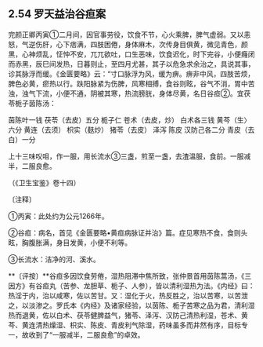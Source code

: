 ## 2.54 罗天益治谷疸案

完颜正卿丙寅①二月间，因官事劳役，饮食不节，心火乘脾，脾气虚弱。又以恚怒，气逆伤肝，心下痞满，四肢困倦，身体麻木，次传身目俱黄，微见青色，颜黑，心神烦乱，怔忡不安，兀兀欲吐，口生恶味，饮食迟化，时下完谷，小便癃闭而赤黑，辰巳间发热，日暮则止，至四月尤甚，其子以危急求余治之，具说其事，诊其脉浮而缓。《金匮要略》云：“寸口脉浮为风，缓为痹。痹非中风，四肢苦烦，脾色必黄，瘀热以行。趺阳脉紧为伤脾，风寒相搏，食谷则眩，谷气不消，胃中苦浊，浊气下流，小便不通，阴被其寒，热流膀胱，身体尽黄，名日谷疸②。宜茯苓栀子茵陈汤：

茵陈叶一钱 茯苓（去皮）五分 栀子仁 苍术（去皮，炒） 白术各三钱 黄芩（生〉六分 黄连（去须） 枳实（麸炒） 猪苓（去皮） 泽泻 陈皮 汉防己各二分 青皮（去白）一分

上十三味㕮咀，作一服，用长流水③三盏，煎至一盏，去渣温服，食前。一服减半，二服良愈。

（《卫生宝鉴》卷十四）

〔注释〕

①丙寅：此处约为公元1266年。

②谷疸：病名，首见《金匮要略•黄疸病脉证并治》篇。症见寒热不食，食则头眩，胸腹胀满，身目发黄，小便不利等。

③长流水：洁净的河、溪水。

**〔评按〕**谷疸多因饮食劳倦，湿热阻滞中焦所致，张仲景首用茵陈蒿汤，《三因方》有谷疸丸（苦参、龙胆草、栀子、人参），皆以清利湿热为法。《内经》曰：热淫于内，治以咸寒，佐以苦甘。又：湿化于火，热反胜之，治以苦寒，以苦泄之，以淡渗之。罗氏本《内经》及诸家经验，以茵陈、栀子苦寒之品为君，清利湿热而退黄，佐以白术、茯苓健脾益气，猪苓、泽泻、汉防己清热利湿，苍术、黄芩、黄连清热燥湿、枳实、陈皮、青皮利气除湿，药味虽多而井然有序，目标专一，故收到了“一服减半，二服良愈”的卓效。
